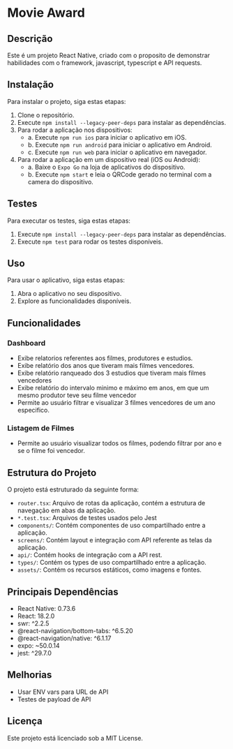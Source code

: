 # Movie Award

## Descrição

Este é um projeto React Native, criado com o proposito de demonstrar habilidades com o framework,
javascript, typescript e API requests.

## Instalação

Para instalar o projeto, siga estas etapas:

1. Clone o repositório.
2. Execute `npm install --legacy-peer-deps` para instalar as dependências.
3. Para rodar a aplicação nos dispositivos:
   - a. Execute `npm run ios` para iniciar o aplicativo em iOS.
   - b. Execute `npm run android` para iniciar o aplicativo em Android.
   - c. Execute `npm run web` para iniciar o aplicativo em navegador.
5. Para rodar a aplicação em um dispositivo real (iOS ou Android):
   - a. Baixe o `Expo Go` na loja de aplicativos do dispositivo.
   - b. Execute `npm start` e leia o QRCode gerado no terminal com a camera do dispositivo.

## Testes

Para executar os testes, siga estas etapas:

1. Execute `npm install --legacy-peer-deps` para instalar as dependências.
2. Execute `npm test` para rodar os testes disponíveis.

## Uso

Para usar o aplicativo, siga estas etapas:

1. Abra o aplicativo no seu dispositivo.
2. Explore as funcionalidades disponíveis.

## Funcionalidades

### Dashboard

- Exibe relatorios referentes aos filmes, produtores e estudios.
- Exibe relatório dos anos que tiveram mais filmes vencedores.
- Exibe relatório ranqueado dos 3 estudios que tiveram mais filmes vencedores
- Exibe relatório do intervalo minimo e máximo em anos, em que um mesmo produtor teve seu filme vencedor
- Permite ao usuário filtrar e visualizar 3 filmes vencedores de um ano especifico.

### Listagem de Filmes

- Permite ao usuário visualizar todos os filmes, podendo filtrar por ano e se o filme foi vencedor.

## Estrutura do Projeto

O projeto está estruturado da seguinte forma:

- `router.tsx`: Arquivo de rotas da aplicação, contém a estrutura de navegação em abas da aplicação.
- `*.test.tsx`: Arquivos de testes usados pelo Jest
- `components/`: Contém componentes de uso compartilhado entre a aplicação.
- `screens/`: Contém layout e integração com API referente as telas da aplicação.
- `api/`: Contém hooks de integração com a API rest.
- `types/`: Contém os types de uso compartilhado entre a aplicação.
- `assets/`: Contém os recursos estáticos, como imagens e fontes.

## Principais Dependências

- React Native: 0.73.6
- React: 18.2.0
- swr: ^2.2.5
- @react-navigation/bottom-tabs: ^6.5.20
- @react-navigation/native: ^6.1.17
- expo: ~50.0.14
- jest: ^29.7.0

## Melhorias

- Usar ENV vars para URL de API
- Testes de payload de API

## Licença

Este projeto está licenciado sob a MIT License.
